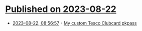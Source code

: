 # [Published on 2023-08-22](index.md)

* [2023-08-22, 08:56:57](https://lobste.rs/s/oybfx5/my_custom_tesco_clubcard_pkpass) - [My custom Tesco Clubcard pkpass](https://xenodium.com/my-custom-tesco-clubcard-pkpass/)
